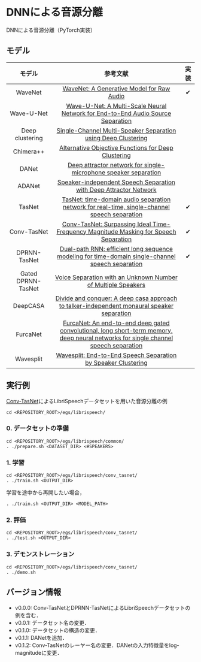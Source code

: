 # DNNによる音源分離
DNNによる音源分離（PyTorch実装）

## モデル
| モデル | 参考文献 | 実装 |
| :---: | :---: | :---: |
| WaveNet | [WaveNet: A Generative Model for Raw Audio](https://arxiv.org/abs/1609.03499) | ✔ |
| Wave-U-Net | [Wave-U-Net: A Multi-Scale Neural Network for End-to-End Audio Source Separation](https://arxiv.org/abs/1806.03185) |  |
| Deep clustering | [Single-Channel Multi-Speaker Separation using Deep Clustering](https://arxiv.org/abs/1607.02173) |  |
| Chimera++ | [Alternative Objective Functions for Deep Clustering](https://www.merl.com/publications/docs/TR2018-005.pdf) |  |
| DANet | [Deep attractor network for single-microphone speaker separation](https://arxiv.org/abs/1611.08930) |  |
| ADANet | [Speaker-independent Speech Separation with Deep Attractor Network](https://arxiv.org/abs/1707.03634) |  |
| TasNet | [TasNet: time-domain audio separation network for real-time, single-channel speech separation](https://arxiv.org/abs/1711.00541) | ✔ |
| Conv-TasNet | [Conv-TasNet: Surpassing Ideal Time-Frequency Magnitude Masking for Speech Separation](https://arxiv.org/abs/1809.07454) | ✔ |
| DPRNN-TasNet | [Dual-path RNN: efficient long sequence modeling for time-domain single-channel speech separation](https://arxiv.org/abs/1910.06379) | ✔ |
| Gated DPRNN-TasNet | [Voice Separation with an Unknown Number of Multiple Speakers](https://arxiv.org/abs/2002.08933) |  |
| DeepCASA | [Divide and conquer: A deep casa approach to talker-independent monaural speaker separation](https://arxiv.org/abs/1904.11148) |  |
| FurcaNet | [FurcaNet: An end-to-end deep gated convolutional, long short-term memory, deep neural networks for single channel speech separation](https://arxiv.org/abs/1902.00651) |  |
| Wavesplit | [Wavesplit: End-to-End Speech Separation by Speaker Clustering](https://arxiv.org/abs/2002.08933) |  |

## 実行例
[Conv-TasNet](https://arxiv.org/abs/1809.07454)によるLibriSpeechデータセットを用いた音源分離の例
```
cd <REPOSITORY_ROOT>/egs/librispeech/
```

### 0. データセットの準備
```
cd <REPOSITORY_ROOT>/egs/librispeech/common/
. ./prepare.sh <DATASET_DIR> <#SPEAKERS>
```

### 1. 学習
```
cd <REPOSITORY_ROOT>/egs/librispeech/conv_tasnet/
. ./train.sh <OUTPUT_DIR>
```

学習を途中から再開したい場合，
```
. ./train.sh <OUTPUT_DIR> <MODEL_PATH>
```

### 2. 評価
```
cd <REPOSITORY_ROOT>/egs/librispeech/conv_tasnet/
. ./test.sh <OUTPUT_DIR>
```

### 3. デモンストレーション
```
cd <REPOSITORY_ROOT>/egs/librispeech/conv_tasnet/
. ./demo.sh
```

## バージョン情報
- v0.0.0: Conv-TasNetとDPRNN-TasNetによるLibriSpeechデータセットの例を含む．
- v0.0.1: データセット名の変更．
- v0.1.0: データセットの構造の変更．
- v0.1.1: DANetを追加．
- v0.1.2: Conv-TasNetのレーヤー名の変更．DANetの入力特徴量をlog-magnitudeに変更．
